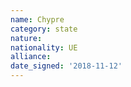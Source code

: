 ```yaml
---
name: Chypre
category: state
nature: 
nationality: UE
alliance: 
date_signed: '2018-11-12'
---
```

    